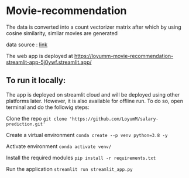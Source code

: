 # Movie-recommendation
The data is converted into a count vectorizer matrix after which by using cosine similarity, similar movies are generated

data source : [link](https://www.kaggle.com/datasets/tmdb/tmdb-movie-metadata)

The web app is deployed at https://loyumm-movie-recommendation-streamlit-app-5j0ywf.streamlit.app/


## To run it locally:
The app is deployed on streamlit cloud and will be deployed using other platforms later. However, it is also available for offline run. To do so, open terminal and do the followig steps:

Clone the repo
`git clone 'https://github.com/LoyumM/salary-prediction.git'`

Create a virtual environment
`conda create --p venv python=3.8 -y`

Activate environment
`conda activate venv/`

Install the required modules
`pip install -r requirements.txt`

Run the application
`streamlit run streamlit_app.py`